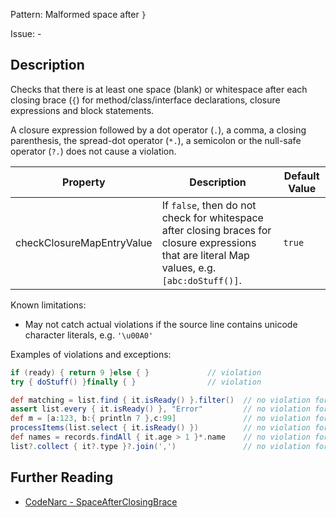 Pattern: Malformed space after `}`

Issue: -

## Description

Checks that there is at least one space (blank) or whitespace after each closing brace (`{`) for method/class/interface declarations, closure expressions and block statements.

A closure expression followed by a dot operator (`.`), a comma, a closing parenthesis, the spread-dot operator (`*.`), a semicolon or the null-safe operator (`?.`) does not cause a violation.

| **Property**              | **Description**                                                                                                                                | **Default Value** |
| --- | --- | --- |
| checkClosureMapEntryValue | If `false`, then do not check for whitespace after closing braces for closure expressions that are literal Map values, e.g. `[abc:doStuff()]`. | `true`            |

Known limitations:

-   May not catch actual violations if the source line contains unicode character literals, e.g. `'\u00A0'`

Examples of violations and exceptions:

``` groovy
if (ready) { return 9 }else { }             // violation
try { doStuff() }finally { }                // violation

def matching = list.find { it.isReady() }.filter()  // no violation for dot operator
assert list.every { it.isReady() }, "Error"         // no violation for comma
def m = [a:123, b:{ println 7 },c:99]               // no violation for comma
processItems(list.select { it.isReady() })          // no violation for closing parenthesis
def names = records.findAll { it.age > 1 }*.name    // no violation for spread operator
list?.collect { it?.type }?.join(',')               // no violation for null-safe operator
```

## Further Reading

* [CodeNarc - SpaceAfterClosingBrace](https://codenarc.github.io/CodeNarc/codenarc-rules-formatting.html#spaceafterclosingbrace-rule)